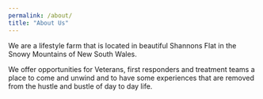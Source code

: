 ```yaml
---
permalink: /about/
title: "About Us"
---
```


  We are a lifestyle farm that is located in beautiful Shannons Flat in the Snowy Mountains of New South Wales.

  We offer opportunities for Veterans, first responders and treatment teams a place to come and unwind and to have some experiences that are removed from the hustle and bustle of day to day life.
